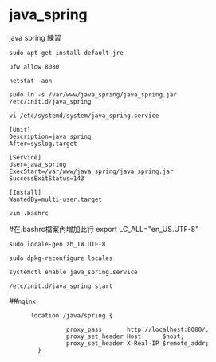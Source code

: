 # java_spring
java spring 練習


```
sudo apt-get install default-jre
```
```
ufw allow 8080
```
```
netstat -aon
```
```
sudo ln -s /var/www/java_spring/java_spring.jar /etc/init.d/java_spring
```


```
vi /etc/systemd/system/java_spring.service
```


```
[Unit]
Description=java_spring
After=syslog.target

[Service]
User=java_spring
ExecStart=/var/www/java_spring/java_spring.jar
SuccessExitStatus=143

[Install]
WantedBy=multi-user.target

```


```
vim .bashrc
```
#在.bashrc檔案內增加此行 export LC_ALL="en_US.UTF-8"

```
sudo locale-gen zh_TW.UTF-8
```
```
sudo dpkg-reconfigure locales
```
```
systemctl enable java_spring.service
```
```
/etc/init.d/java_spring start
```


##`nginx`
```
      location /java/spring {

                proxy_pass       http://localhost:8080/;
                proxy_set_header Host      $host;
                proxy_set_header X-Real-IP $remote_addr;
        }
```

